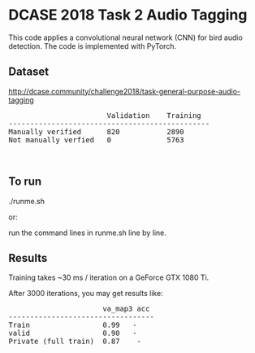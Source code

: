 # DCASE 2018 Task 2 Audio Tagging

This code applies a convolutional neural network (CNN) for bird audio detection. The code is implemented with PyTorch. 

## Dataset
http://dcase.community/challenge2018/task-general-purpose-audio-tagging

<pre>
                       Validation    Training
-----------------------------------------------
Manually verified      820           2890
Not manually verfied   0             5763


</pre>

## To run
./runme.sh 

or:

run the command lines in runme.sh line by line. 

## Results
Training takes ~30 ms / iteration on a GeForce GTX 1080 Ti. 

After 3000 iterations, you may get results like:
<pre>
		              va_map3 acc
----------------------------------
Train	              0.99	 -
valid                 0.90	 -
Private (full train)  0.87    -
</pre>

